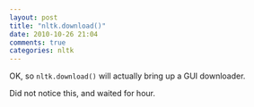 ```yaml
---
layout: post
title: "nltk.download()"
date: 2010-10-26 21:04
comments: true
categories: nltk
---
```


OK, so ``nltk.download()`` will actually bring up a GUI downloader.


Did not notice this, and waited for hour.

